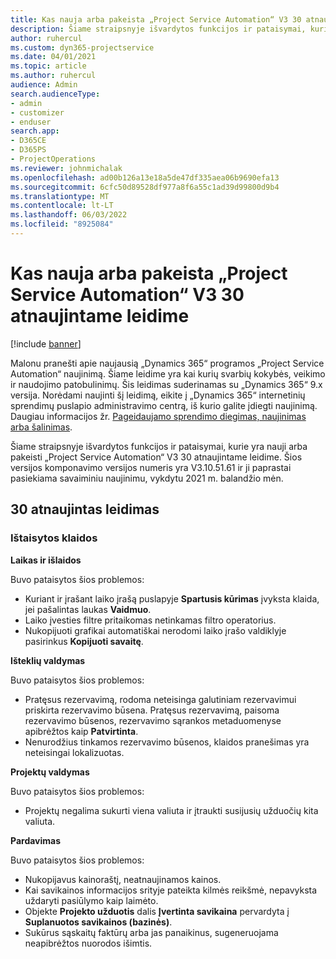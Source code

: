 ```yaml
---
title: Kas nauja arba pakeista „Project Service Automation“ V3 30 atnaujintame leidime
description: Šiame straipsnyje išvardytos funkcijos ir pataisymai, kurie yra pasiekiami „Project Service Automation“ V3 30 atnaujintame leidime.
author: ruhercul
ms.custom: dyn365-projectservice
ms.date: 04/01/2021
ms.topic: article
ms.author: ruhercul
audience: Admin
search.audienceType:
- admin
- customizer
- enduser
search.app:
- D365CE
- D365PS
- ProjectOperations
ms.reviewer: johnmichalak
ms.openlocfilehash: ad00b126a13e18a5de47df335aea06b9690efa13
ms.sourcegitcommit: 6cfc50d89528df977a8f6a55c1ad39d99800d9b4
ms.translationtype: MT
ms.contentlocale: lt-LT
ms.lasthandoff: 06/03/2022
ms.locfileid: "8925084"
---
```

# <a name="whats-new-or-changed-in-project-service-automation-update-release-30-v3"></a>Kas nauja arba pakeista „Project Service Automation“ V3 30 atnaujintame leidime

[!include [banner](../includes/psa-now-project-operations.md)]

Malonu pranešti apie naujausią „Dynamics 365“ programos „Project Service Automation“ naujinimą. Šiame leidime yra kai kurių svarbių kokybės, veikimo ir naudojimo patobulinimų. Šis leidimas suderinamas su „Dynamics 365“ 9.x versija. Norėdami naujinti šį leidimą, eikite į „Dynamics 365“ internetinių sprendimų puslapio administravimo centrą, iš kurio galite įdiegti naujinimą. Daugiau informacijos žr. [Pageidaujamo sprendimo diegimas, naujinimas arba šalinimas](/power-platform/admin/install-remove-preferred-solution).

Šiame straipsnyje išvardytos funkcijos ir pataisymai, kurie yra nauji arba pakeisti „Project Service Automation“ V3 30 atnaujintame leidime. Šios versijos komponavimo versijos numeris yra V3.10.51.61 ir ji paprastai pasiekiama savaiminiu naujinimu, vykdytu 2021 m. balandžio mėn.

## <a name="update-release-30"></a>30 atnaujintas leidimas

### <a name="bug-fixes"></a>Ištaisytos klaidos

**Laikas ir išlaidos**

Buvo pataisytos šios problemos:

- Kuriant ir įrašant laiko įrašą puslapyje **Spartusis kūrimas** įvyksta klaida, jei pašalintas laukas **Vaidmuo**.
- Laiko įvesties filtre pritaikomas netinkamas filtro operatorius.
- Nukopijuoti grafikai automatiškai nerodomi laiko įrašo valdiklyje pasirinkus **Kopijuoti savaitę**.

**Išteklių valdymas**

Buvo pataisytos šios problemos:

- Pratęsus rezervavimą, rodoma neteisinga galutiniam rezervavimui priskirta rezervavimo būsena. Pratęsus rezervavimą, paisoma rezervavimo būsenos, rezervavimo sąrankos metaduomenyse apibrėžtos kaip **Patvirtinta**.
- Nenurodžius tinkamos rezervavimo būsenos, klaidos pranešimas yra neteisingai lokalizuotas.

**Projektų valdymas**

Buvo pataisytos šios problemos:

- Projektų negalima sukurti viena valiuta ir įtraukti susijusių užduočių kita valiuta.

**Pardavimas**

Buvo pataisytos šios problemos:

- Nukopijavus kainoraštį, neatnaujinamos kainos.
- Kai savikainos informacijos srityje pateikta kilmės reikšmė, nepavyksta uždaryti pasiūlymo kaip laimėto.
- Objekte **Projekto užduotis** dalis **Įvertinta savikaina** pervardyta į **Suplanuotos savikainos (bazinės)**.
- Sukūrus sąskaitų faktūrų arba jas panaikinus, sugeneruojama neapibrėžtos nuorodos išimtis.
